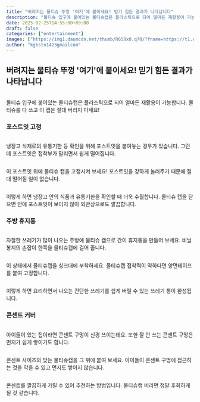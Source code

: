 ```yaml
---
title: "버려지는 물티슈 뚜껑 '여기'에 붙이세요! 믿기 힘든 결과가 나타납니다"
description: "물티슈 입구에 붙어있는 물티슈캡은 플라스틱으로 되어 얼마든 재활용이 가능합니다. 물티슈를 다 쓰고 이 캡은 절대 버리지 마세요!"
date: 2025-02-25T14:55:00+09:00
draft: false
categories: ["entertainment"]
images: ["https://img1.daumcdn.net/thumb/R658x0.q70/?fname=https://t1.daumcdn.net/news/202502/26/tenbody/20250226160002606mnho.png", "https://img3.daumcdn.net/thumb/R658x0.q70/?fname=https://t1.daumcdn.net/news/202502/26/tenbody/20250226160002876wqnk.jpg", "https://img4.daumcdn.net/thumb/R658x0.q70/?fname=https://t1.daumcdn.net/news/202502/26/tenbody/20250226160003079emdp.jpg", "https://img4.daumcdn.net/thumb/R658x0.q70/?fname=https://t1.daumcdn.net/news/202502/26/tenbody/20250226160003267lksq.jpg", "https://img3.daumcdn.net/thumb/R658x0.q70/?fname=https://t1.daumcdn.net/news/202502/26/tenbody/20250226160003456msxa.jpg"]
author: "kgkstn1423gmailcom"
---
```


<h2 >버려지는 물티슈 뚜껑 '여기'에 붙이세요! 믿기 힘든 결과가 나타납니다</h2> <figure ><img src="https://img1.daumcdn.net/thumb/R658x0.q70/?fname=https://t1.daumcdn.net/news/202502/26/tenbody/20250226160002606mnho.png" alt=""/></figure> <p>물티슈 입구에 붙어있는 물티슈캡은 플라스틱으로 되어 얼마든 재활용이 가능합니다. 물티슈를 다 쓰고 이 캡은 절대 버리지 마세요!</p> <h3 >포스트잇 고정</h3> <figure ><img src="https://img3.daumcdn.net/thumb/R658x0.q70/?fname=https://t1.daumcdn.net/news/202502/26/tenbody/20250226160002876wqnk.jpg" alt=""/></figure> <p>냉장고 식재료의 유통기한 등 확인을 위해 포스트잇을 붙여놓는 경우가 있습니다. 그런데 포스트잇은 접착부가 말리면서 쉽게 떨어집니다.</p> <figure ><img src="https://img4.daumcdn.net/thumb/R658x0.q70/?fname=https://t1.daumcdn.net/news/202502/26/tenbody/20250226160003079emdp.jpg" alt=""/></figure> <p>이 포스트잇 위에 물티슈 캡을 고정시켜 보세요! 포스트잇을 강하게 눌러주기 때문에 절대 떨어질 일이 없습니다.</p> <figure ><img src="https://img4.daumcdn.net/thumb/R658x0.q70/?fname=https://t1.daumcdn.net/news/202502/26/tenbody/20250226160003267lksq.jpg" alt=""/></figure> <p>이렇게 하면 냉장고 안의 식품과 유통기한을 확인할 때 더욱 수월합니다. 물티슈 캡을 닫으면 안에 포스트잇이 보이지 않아 외관상으로도 깔끔합니다.</p> <h3 >주방 휴지통</h3> <figure ><img src="https://img3.daumcdn.net/thumb/R658x0.q70/?fname=https://t1.daumcdn.net/news/202502/26/tenbody/20250226160003456msxa.jpg" alt=""/></figure> <p>자잘한 쓰레기가 많이 나오는 주방에 물티슈 캡으로 간이 휴지통을 만들어 보세요. 비닐봉지의 손잡이 한쪽을 물티슈캡에 걸어 줍니다.</p> <figure ><img src="https://img1.daumcdn.net/thumb/R658x0.q70/?fname=https://t1.daumcdn.net/news/202502/26/tenbody/20250226160003681ubth.jpg" alt=""/></figure> <p>이 상태에서 물티슈캡을 싱크대에 부착하세요. 물티슈캡 접착력이 약하다면 양면테이프를 붙여 고정합니다.</p> <figure ><img src="https://img3.daumcdn.net/thumb/R658x0.q70/?fname=https://t1.daumcdn.net/news/202502/26/tenbody/20250226160003948gbyg.jpg" alt=""/></figure> <p>이렇게 하면 요리하면서 나오는 간단한 쓰레기를 쉽게 버릴 수 있는 쓰레기 통이 완성됩니다.</p> <h3 >콘센트 커버</h3> <figure ><img src="https://img4.daumcdn.net/thumb/R658x0.q70/?fname=https://t1.daumcdn.net/news/202502/26/tenbody/20250226160004148dfhz.jpg" alt=""/></figure> <p>아이들이 있는 집이라면 콘센트 구멍이 신경 쓰이는데요. 또한 잘 안 쓰는 콘센트 구멍은 먼지가 쉽게 쌓이기도 합니다.</p> <figure ><img src="https://img4.daumcdn.net/thumb/R658x0.q70/?fname=https://t1.daumcdn.net/news/202502/26/tenbody/20250226160004653ejbk.jpg" alt=""/></figure> <p>콘센트 사이즈와 맞는 물티슈캡을 그 위에 붙여 보세요. 아이들이 콘센트 구멍에 접근하는 것을 막을 수 있고 먼지도 쌓이지 않습니다.</p> <figure ><img src="https://img4.daumcdn.net/thumb/R658x0.q70/?fname=https://t1.daumcdn.net/news/202502/26/tenbody/20250226160004957paut.jpg" alt=""/></figure> <p>콘센트를 깔끔하게 가릴 수 있어 추천하는 방법입니다. 물티슈캡 버리면 정말 후회하게 될 것 같습니다.</p>